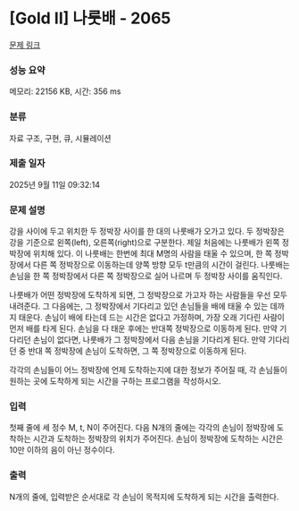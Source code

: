 # [Gold II] 나룻배 - 2065 

[문제 링크](https://www.acmicpc.net/problem/2065) 

### 성능 요약

메모리: 22156 KB, 시간: 356 ms

### 분류

자료 구조, 구현, 큐, 시뮬레이션

### 제출 일자

2025년 9월 11일 09:32:14

### 문제 설명

<p>강을 사이에 두고 위치한 두 정박장 사이를 한 대의 나룻배가 오가고 있다. 두 정박장은 강을 기준으로 왼쪽(left), 오른쪽(right)으로 구분한다. 제일 처음에는 나룻배가 왼쪽 정박장에 위치해 있다. 이 나룻배는 한번에 최대 M명의 사람을 태울 수 있으며, 한 쪽 정박장에서 다른 쪽 정박장으로 이동하는데 양쪽 방향 모두 t만큼의 시간이 걸린다. 나룻배는 손님을 한 쪽 정박장에서 다른 쪽 정박장으로 실어 나르며 두 정박장 사이를 움직인다.</p>

<p>나룻배가 어떤 정박장에 도착하게 되면, 그 정박장으로 가고자 하는 사람들을 우선 모두 내려준다. 그 다음에는, 그 정박장에서 기다리고 있던 손님들을 배에 태울 수 있는 데까지 태운다. 손님이 배에 타는데 드는 시간은 없다고 가정하며, 가장 오래 기다린 사람이 먼저 배를 타게 된다. 손님을 다 태운 후에는 반대쪽 정박장으로 이동하게 된다. 만약 기다리던 손님이 없다면, 나룻배가 그 정박장에서 다음 손님을 기다리게 된다. 만약 기다리던 중 반대 쪽 정박장에 손님이 도착하면, 그 쪽 정박장으로 이동하게 된다.</p>

<p>각각의 손님들이 어느 정박장에 언제 도착하는지에 대한 정보가 주어질 때, 각 손님들이 원하는 곳에 도착하게 되는 시간을 구하는 프로그램을 작성하시오.</p>

### 입력 

 <p>첫째 줄에 세 정수 M, t, N이 주어진다. 다음 N개의 줄에는 각각의 손님이 정박장에 도착하는 시간과 도착하는 정박장의 위치가 주어진다. 손님이 정박장에 도착하는 시간은 10만 이하의 음이 아닌 정수이다.</p>

### 출력 

 <p>N개의 줄에, 입력받은 순서대로 각 손님이 목적지에 도착하게 되는 시간을 출력한다.</p>

